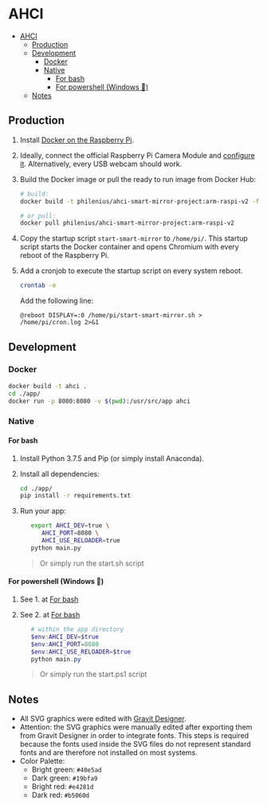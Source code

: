 # AHCI

- [AHCI](#ahci)
  - [Production](#production)
  - [Development](#development)
    - [Docker](#docker)
    - [Native](#native)
      - [For bash](#for-bash)
      - [For powershell (Windows 🎉)](#for-powershell-windows-%f0%9f%8e%89)
  - [Notes](#notes)

## Production

1. Install [Docker on the Raspberry Pi](https://www.docker.com/blog/happy-pi-day-docker-raspberry-pi/).

2. Ideally, connect the official Raspberry Pi Camera Module and [configure it](https://desertbot.io/blog/how-to-stream-the-picamera). Alternatively, every USB webcam should work.

3. Build the Docker image or pull the ready to run image from Docker Hub:

   ```bash
   # build:
   docker build -t philenius/ahci-smart-mirror-project:arm-raspi-v2 -f DockerfileRaspberryPi .

   # or pull:
   docker pull philenius/ahci-smart-mirror-project:arm-raspi-v2
   ```

4. Copy the startup script `start-smart-mirror` to `/home/pi/`. This startup script starts the Docker container and opens Chromium with every reboot of the Raspberry Pi.

5. Add a cronjob to execute the startup script on every system reboot.
   ```bash
   crontab -e
   ```
   Add the following line:
   ```
   @reboot DISPLAY=:0 /home/pi/start-smart-mirror.sh > /home/pi/cron.log 2>&1
   ```

## Development

### Docker

```bash
docker build -t ahci .
cd ./app/
docker run -p 8080:8080 -v $(pwd):/usr/src/app ahci
```

### Native

#### For bash

1. Install Python 3.7.5 and Pip (or simply install Anaconda).

2. Install all dependencies:

   ```bash
   cd ./app/
   pip install -r requirements.txt
   ```

3. Run your app:

   ```bash
      export AHCI_DEV=true \
         AHCI_PORT=8080 \
         AHCI_USE_RELOADER=true
      python main.py
   ```

   > Or simply run the start.sh script

#### For powershell (Windows 🎉)

1. See 1. at [For bash](#for-bash)

2. See 2. at [For bash](#for-bash)

   ```powershell
      # within the app directory
      $env:AHCI_DEV=$true
      $env:AHCI_PORT=8080
      $env:AHCI_USE_RELOADER=$true
      python main.py
   ```

   > Or simply run the start.ps1 script


## Notes

* All SVG graphics were edited with [Gravit Designer](https://www.designer.io/).
* Attention: the SVG graphics were manually edited after exporting them from Gravit Designer in order to integrate fonts. This steps is required because the fonts used inside the SVG files do not represent standard fonts and are therefore not installed on most systems.
* Color Palette:
  * Bright green: `#40e5ad`
  * Dark green: `#19bfa9`
  * Bright red: `#e4281d`
  * Dark red: `#b5060d`
